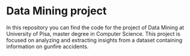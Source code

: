 # Data Mining project
In this repository you can find the code for the project of Data Mining at University of Pisa, master degree in Computer Science.
This project is focused on analyzing and extracting insights from a dataset containing information on gunfire accidents.
